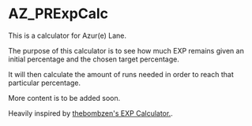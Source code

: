 # AZ_PRExpCalc

This is a calculator for Azur(e) Lane.

The purpose of this calculator is to see how much EXP remains given an initial percentage and the chosen target percentage.

It will then calculate the amount of runs needed in order to reach that particular percentage.

More content is to be added soon.

Heavily inspired by [thebombzen's EXP Calculator.](https://thebombzen.moe/azur-lane/experience/).
